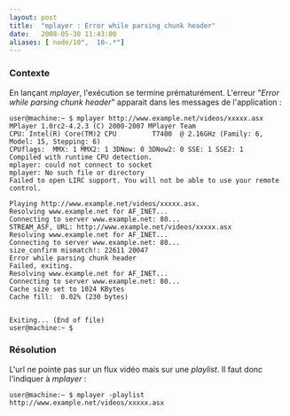 ```yaml
---
layout: post
title:  "mplayer : Error while parsing chunk header"
date:   2008-05-30 11:43:00
aliases: [ node/10",  10-.*"]
---
```

### Contexte

En lançant *mplayer*, l'exécution se termine prématurément. L'erreur
"*Error while parsing chunk header*" apparait dans les messages de
l'application :

    user@machine:~ $ mplayer http://www.example.net/videos/xxxxx.asx
    MPlayer 1.0rc2-4.2.3 (C) 2000-2007 MPlayer Team
    CPU: Intel(R) Core(TM)2 CPU         T7400  @ 2.16GHz (Family: 6, Model: 15, Stepping: 6)
    CPUflags:  MMX: 1 MMX2: 1 3DNow: 0 3DNow2: 0 SSE: 1 SSE2: 1
    Compiled with runtime CPU detection.
    mplayer: could not connect to socket
    mplayer: No such file or directory
    Failed to open LIRC support. You will not be able to use your remote control.

    Playing http://www.example.net/videos/xxxxx.asx.
    Resolving www.example.net for AF_INET...
    Connecting to server www.example.net: 80...
    STREAM_ASF, URL: http://www.example.net/videos/xxxxx.asx
    Resolving www.example.net for AF_INET...
    Connecting to server www.example.net: 80...
    size_confirm mismatch!: 22611 20047
    Error while parsing chunk header
    Failed, exiting.
    Resolving www.example.net for AF_INET...
    Connecting to server www.example.net: 80...
    Cache size set to 1024 KBytes
    Cache fill:  0.02% (230 bytes)   


    Exiting... (End of file)
    user@machine:~ $ 

### Résolution

L'url ne pointe pas sur un flux vidéo mais sur une *playlist*. Il faut
donc l'indiquer à *mplayer* :

    user@machine:~ $ mplayer -playlist http://www.example.net/videos/xxxxx.asx
